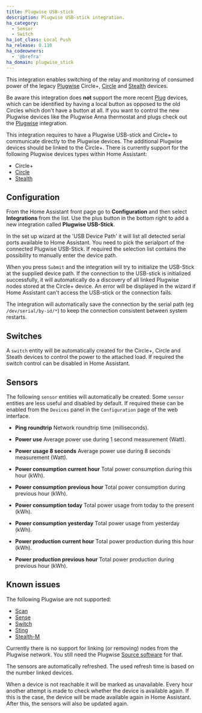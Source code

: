 ```yaml
---
title: Plugwise USB-stick
description: Plugwise USB-stick integration.
ha_category:
  - Sensor
  - Switch
ha_iot_class: Local Push
ha_release: 0.110
ha_codeowners:
  - '@brefra'
ha_domain: plugwise_stick
---
```


This integration enables switching of the relay and monitoring of consumed power of the legacy [Plugwise](https://plugwise.com) Circle+, [Circle](https://www.plugwise.com/en_US/products/circle) and [Stealth](https://www.plugwise.com/en_US/products/stealth) devices.

<div class='note'>

  Be aware this integration does **not** support the more recent [Plug](https://www.plugwise.com/en_US/products/plug) devices, which can be identified by having a local button as opposed to the old Circles which don't have a button at all.
  If you want to control the new Plugwise devices like the Plugwise Anna thermostat and plugs check out the [Plugwise](/integrations/plugwise/) integration.

</div>

This integration requires to have a Plugwise USB-stick and Circle+ to communicate directly to the Plugwise devices. The additional Plugwise devices should be linked to the Circle+.
There is currently support for the following Plugwise devices types within Home Assistant:

- Circle+
- [Circle](https://www.plugwise.com/en_US/products/circle)
- [Stealth](https://www.plugwise.com/en_US/products/stealth)

## Configuration

From the Home Assistant front page go to **Configuration** and then select **Integrations** from the list.
Use the plus button in the bottom right to add a new integration called **Plugwise USB-Stick**.

In the set up wizard at the 'USB Device Path' it will list all detected serial ports available to Home Assistant. You need to pick the serialport of the connected Plugwise USB-Stick.
If required the selection list contains the possibility to manually enter the device path.

When you press `Submit` and the integration will try to initialize the USB-Stick at the supplied device path. If the connection to the USB-stick is initialized successfully, it will automatically do a discovery of all linked Plugwise nodes stored at the Circle+ device.
An error will be displayed in the wizard if Home Assistant can't access the USB-stick or the connection fails.

The integration will automatically save the connection by the serial path (eg `/dev/serial/by-id/*`) to keep the connection consistent between system restarts.

## Switches

A `switch` entity will be automatically created for the Circle+, Circle and Steath devices to control the power to the attached load. If required the switch control can be disabled in Home Assistant.

## Sensors

The following `sensor` entities will automatically be created. Some `sensor` entities are less useful and disabled by default. If required these can be enabled from the `Devices` panel in the `Configuration` page of the web interface.

- **Ping roundtrip**
  Network roundtrip time (milliseconds).

- **Power use**
  Average power use during 1 second measurement (Watt).

- **Power usage 8 seconds**
  Average power use during 8 seconds measurement (Watt).

- **Power consumption current hour**
  Total power consumption during this hour (kWh).

- **Power consumption previous hour**
  Total power consumption during previous hour (kWh).

- **Power consumption today**
  Total power usage from today to the present (kWh).

- **Power consumption yesterday**
  Total power usage from yesterday (kWh).

- **Power production current hour**
  Total power production during this hour (kWh).

- **Power production previous hour**
  Total power production during previous hour (kWh).

## Known issues

The following Plugwise are not supported:

- [Scan](https://www.plugwise.com/en_US/products/scan)
- [Sense](https://www.plugwise.com/en_US/products/sense)
- [Switch](https://www.plugwise.com/en_US/products/switch)
- [Sting](https://www.plugwise.com/en_US/products/sting)
- [Stealth-M](https://www.plugwise.com/en_US/products/stealth-m)

Currently there is no support for linking (or removing) nodes from the Plugwise network. You still need the Plugwise [Source software](https://www.plugwise.com/en_US/source) for that.

The sensors are automatically refreshed. The used refresh time is based on the number linked devices.

When a device is not reachable it will be marked as unavailable. Every hour another attempt is made to check whether the device is available again. If this is the case, the device will be made available again in Home Assistant. After this, the sensors will also be updated again.
